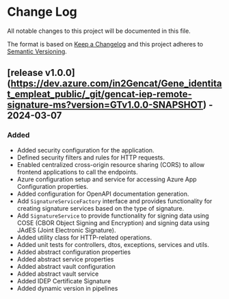 # Change Log

All notable changes to this project will be documented in this file.

The format is based on [Keep a Changelog](http://keepachangelog.com/)
and this project adheres to [Semantic Versioning](http://semver.org/).

## [release v1.0.0] (https://dev.azure.com/in2Gencat/Gene_identitat_empleat_public/_git/gencat-iep-remote-signature-ms?version=GTv1.0.0-SNAPSHOT) - 2024-03-07

### Added
- Added security configuration for the application.
- Defined security filters and rules for HTTP requests.
- Enabled centralized cross-origin resource sharing (CORS) to allow frontend applications to call the endpoints.
- Azure configuration setup and service for accessing Azure App Configuration properties.
- Added configuration for OpenAPI documentation generation.
- Add `SignatureServiceFactory` interface and provides functionality for creating signature services based on the type of signature.
- Add `SignatureService` to provide functionality for signing data using COSE (CBOR Object Signing and Encryption) and signing data using JAdES (Joint Electronic Signature).
- Added utility class for HTTP-related operations.
- Added unit tests for controllers, dtos, exceptions, services and utils.
- Added abstract configuration properties
- Added abstract service properties
- Added abstract vault configuration 
- Added abstract vault service
- Added IDEP Certificate Signature
- Added dynamic version in pipelines